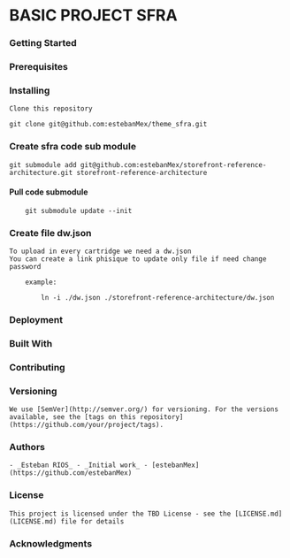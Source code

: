# BASIC PROJECT SFRA

### Getting Started

### Prerequisites

### Installing

    Clone this repository

    git clone git@github.com:estebanMex/theme_sfra.git

### Create sfra code sub module

    git submodule add git@github.com:estebanMex/storefront-reference-architecture.git storefront-reference-architecture

#### Pull code submodule

        git submodule update --init

### Create file dw.json

    To upload in every cartridge we need a dw.json
    You can create a link phisique to update only file if need change password

        example:

            ln -i ./dw.json ./storefront-reference-architecture/dw.json

### Deployment

### Built With

### Contributing

### Versioning

    We use [SemVer](http://semver.org/) for versioning. For the versions available, see the [tags on this repository](https://github.com/your/project/tags).

### Authors

    - _Esteban RIOS_ - _Initial work_ - [estebanMex](https://github.com/estebanMex)

### License

    This project is licensed under the TBD License - see the [LICENSE.md](LICENSE.md) file for details

### Acknowledgments
